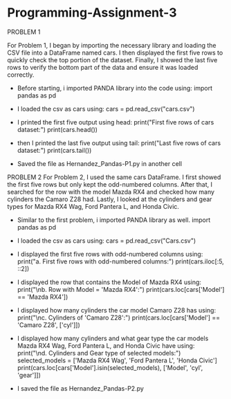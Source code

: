 # Programming-Assignment-3

PROBLEM 1

  For Problem 1, I began by importing the necessary library and loading the CSV file into a DataFrame named cars. I then displayed the first five rows to quickly check the top portion of the dataset. Finally, I showed the last five rows to verify the bottom part of the data and ensure it was loaded correctly.

- Before starting, i imported PANDA library into the code using:
                  import pandas as pd

- I loaded the csv as cars using:
                  cars = pd.read_csv("cars.csv")

- I printed the first five output using head:
                  print("First five rows of cars dataset:")
                  print(cars.head())

- then I printed the last five output using tail:
                  print("Last five rows of cars dataset:")
                  print(cars.tail())

- Saved the file as Hernandez_Pandas-P1.py in another cell

PROBLEM 2
  For Problem 2, I used the same cars DataFrame. I first showed the first five rows but only kept the odd-numbered columns. After that, I searched for the row with the model Mazda RX4 and checked how many cylinders the Camaro Z28 had. Lastly, I looked at the cylinders and gear types for Mazda RX4 Wag, Ford Pantera L, and Honda Civic.

- Similar to the first problem, i imported PANDA library as well.
                  import pandas as pd

- I loaded the csv as cars using:
                  cars = pd.read_csv("Cars.csv")

- I displayed the first five rows with odd-numbered columns using:
                  print("a. First five rows with odd-numbered columns:")
                  print(cars.iloc[:5, ::2])

- I displayed the row that contains the Model of Mazda RX4 using:
                  print("\nb. Row with Model = 'Mazda RX4':")
                  print(cars.loc[cars['Model'] == 'Mazda RX4'])

- I displayed how many cylinders the car model Camaro Z28 has using:
                  print("\nc. Cylinders of 'Camaro Z28':")
                  print(cars.loc[cars['Model'] == 'Camaro Z28', ['cyl']])

- I displayed how many cylinders and what gear type the car models Mazda RX4 Wag, Ford Pantera L, and Honda Civic have using:
                  print("\nd. Cylinders and Gear type of selected models:")
                  selected_models = ['Mazda RX4 Wag', 'Ford Pantera L', 'Honda Civic']
                  print(cars.loc[cars['Model'].isin(selected_models), ['Model', 'cyl', 'gear']])

- I saved the file as Hernandez_Pandas-P2.py
